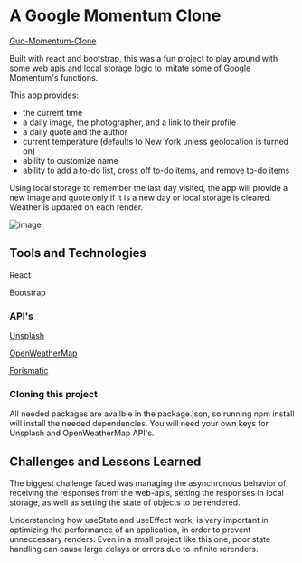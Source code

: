 # A Google Momentum Clone
[Guo-Momentum-Clone](https://guo-momentum.netlify.app/)

Built with react and bootstrap, this was a fun project to play around with some web apis and local storage logic to imitate some of Google Momentum's functions.

This app provides:
- the current time
- a daily image, the photographer, and a link to their profile
- a daily quote and the author
- current temperature (defaults to New York unless geolocation is turned on)
- ability to customize name
- ability to add a to-do list, cross off to-do items, and remove to-do items

Using local storage to remember the last day visited, the app will provide a new image and quote only if it is a new day or local storage is cleared. Weather is updated on each render. 

![image](https://user-images.githubusercontent.com/100171223/191363156-7faa04e4-e20c-4bfa-97e8-0e40bf6a3ecd.png)


## Tools and Technologies
React

Bootstrap

### API's
[Unsplash](https://unsplash.com/) 

[OpenWeatherMap](https://openweathermap.org/)

[Forismatic](https://forismatic.com/en/api/)

### Cloning this project
All needed packages are availble in the package.json, so running npm install will install the needed dependencies.
You will need your own keys for Unsplash and OpenWeatherMap API's. 

## Challenges and Lessons Learned
The biggest challenge faced was managing the asynchronous behavior of receiving the responses from the web-apis, setting the responses in local storage, 
as well as setting the state of objects to be rendered. 

Understanding how useState and useEffect work, is very important in optimizing the performance of an application, in order to prevent unneccessary renders.
Even in a small project like this one, poor state handling can cause large delays or errors due to infinite rerenders.

